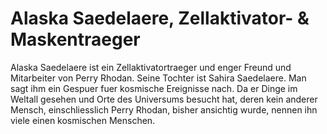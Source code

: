 # Alaska Saedelaere, Zellaktivator- & Maskentraeger

Alaska Saedelaere ist ein Zellaktivatortraeger und enger Freund und Mitarbeiter von Perry Rhodan.
Seine Tochter ist Sahira Saedelaere.
Man sagt ihm ein Gespuer fuer kosmische Ereignisse nach. Da er Dinge im Weltall gesehen und Orte des
Universums besucht hat, deren kein anderer Mensch, einschliesslich Perry Rhodan, bisher 
ansichtig wurde, nennen ihn viele einen kosmischen Menschen.
